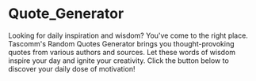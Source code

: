 # Quote_Generator
Looking for daily inspiration and wisdom? You've come to the right place. Tascomm's Random Quotes Generator brings you thought-provoking quotes from various authors and sources. Let these words of wisdom inspire your day and ignite your creativity. Click the button below to discover your daily dose of motivation!
